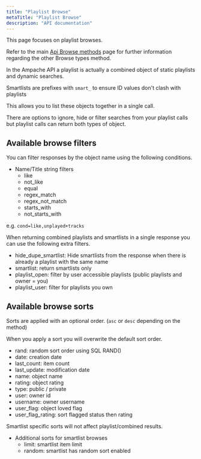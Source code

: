 ```yaml
---
title: "Playlist Browse"
metaTitle: "Playlist Browse"
description: "API documentation"
---
```


This page focuses on playlist browses.

Refer to the main [Api Browse methods](https://ampache.org/api/api-browse) page for further information regarding the other Browse types method.

In the Ampache API a playlist is actually a combined object of static playlists and dynamic searches.

Smartlists are prefixes with `smart_` to ensure ID values don't clash with playlists

This allows you to list these objects together in a single call.

There are options to ignore, hide or filter searches from your playlist calls but playlist calls can return both types of object.

## Available browse filters

You can filter responses by the object name using the following conditions.

* Name/Title string filters
  * like
  * not_like
  * equal
  * regex_match
  * regex_not_match
  * starts_with
  * not_starts_with

e.g. `cond=like,unplayed+tracks`

When returning combined playlists and smartlists in a single response you can use the following extra filters.

* hide_dupe_smartlist: Hide smartlists from the response when there is already a playlist with the same name
* smartlist: return smartlists only
* playlist_open: filter by user accessible playlists (public playlists and owner = you)
* playlist_user: filter for playlists you own

## Available browse sorts

Sorts are applied with an optional order. (`asc` or `desc` depending on the method)

When you apply a sort you will overwrite the default sort order.

* rand: random sort order using SQL RAND()
* date: creation date
* last_count: item count
* last_update: modification date
* name: object name
* rating: object rating
* type: public / private
* user: owner id
* username: owner username
* user_flag: object loved flag
* user_flag_rating: sort flagged status then rating

Smartlist specific sorts will not affect playlist/combined results.

* Additional sorts for smartlist browses
  * limit: smartlist item limit
  * random: smartlist has random sort enabled

